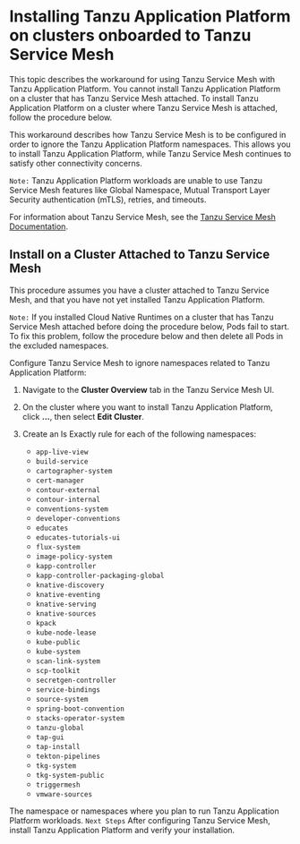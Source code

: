 # Installing Tanzu Application Platform on clusters onboarded to Tanzu Service Mesh

This topic describes the workaround for using Tanzu Service Mesh with Tanzu Application Platform. You cannot install Tanzu Application Platform on a cluster that has Tanzu Service Mesh attached. To install Tanzu Application Platform on a cluster where Tanzu Service Mesh is attached, follow the procedure below.

This workaround describes how Tanzu Service Mesh is to be configured in order to ignore the Tanzu Application Platform namespaces. This allows you to install Tanzu Application Platform, while Tanzu Service Mesh continues to satisfy other connectivity concerns.

`Note:` Tanzu Application Platform workloads are unable to use Tanzu Service Mesh features like Global Namespace, Mutual Transport Layer Security authentication (mTLS), retries, and timeouts.

For information about Tanzu Service Mesh, see the [Tanzu Service Mesh Documentation](https://docs.vmware.com/en/VMware-Tanzu-Service-Mesh/index.html).

## Install on a Cluster Attached to Tanzu Service Mesh
This procedure assumes you have a cluster attached to Tanzu Service Mesh, and that you have not yet installed Tanzu Application Platform.

`Note:` If you installed Cloud Native Runtimes on a cluster that has Tanzu Service Mesh attached before doing the procedure below, Pods fail to start. To fix this problem, follow the procedure below and then delete all Pods in the excluded namespaces.

Configure Tanzu Service Mesh to ignore namespaces related to Tanzu Application Platform:

1. Navigate to the **Cluster Overview** tab in the Tanzu Service Mesh UI.
2. On the cluster where you want to install Tanzu Application Platform, click **...**, then select **Edit Cluster**.
3. Create an Is Exactly rule for each of the following namespaces:

    + `app-live-view`
    + `build-service`
    + `cartographer-system`
    + `cert-manager`
    + `contour-external`
    + `contour-internal`
    + `conventions-system`
    + `developer-conventions`
    + `educates`
    + `educates-tutorials-ui`
    + `flux-system`
    + `image-policy-system`
    + `kapp-controller`
    + `kapp-controller-packaging-global`
    + `knative-discovery`
    + `knative-eventing`
    + `knative-serving`
    + `knative-sources`
    + `kpack`                                                   
    + `kube-node-lease`
    + `kube-public`
    + `kube-system`
    + `scan-link-system`
    + `scp-toolkit`
    + `secretgen-controller`
    + `service-bindings`
    + `source-system`
    + `spring-boot-convention`
    + `stacks-operator-system`
    + `tanzu-global`
    + `tap-gui`
    + `tap-install`
    + `tekton-pipelines`
    + `tkg-system`
    + `tkg-system-public`
    + `triggermesh`
    + `vmware-sources`

The namespace or namespaces where you plan to run Tanzu Application Platform workloads.
`Next Steps`
After configuring Tanzu Service Mesh, install Tanzu Application Platform and verify your installation.
